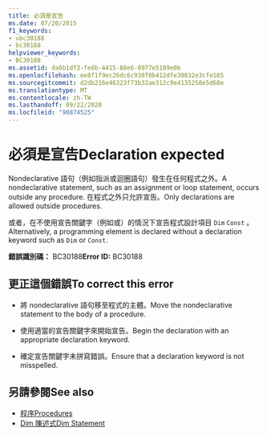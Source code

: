 ```yaml
---
title: 必須是宣告
ms.date: 07/20/2015
f1_keywords:
- vbc30188
- bc30188
helpviewer_keywords:
- BC30188
ms.assetid: da6b1df3-fe6b-4415-88e6-0977e5189e0b
ms.openlocfilehash: ee8f1f9ec26dc6c938f0b412dfe30832e3cfe165
ms.sourcegitcommit: d2db216e46323f73b32ae312c9e4135258e5d68e
ms.translationtype: MT
ms.contentlocale: zh-TW
ms.lasthandoff: 09/22/2020
ms.locfileid: "90874525"
---
```

# <a name="declaration-expected"></a><span data-ttu-id="c8007-102">必須是宣告</span><span class="sxs-lookup"><span data-stu-id="c8007-102">Declaration expected</span></span>

<span data-ttu-id="c8007-103">Nondeclarative 語句（例如指派或迴圈語句）發生在任何程式之外。</span><span class="sxs-lookup"><span data-stu-id="c8007-103">A nondeclarative statement, such as an assignment or loop statement, occurs outside any procedure.</span></span> <span data-ttu-id="c8007-104">在程式之外只允許宣告。</span><span class="sxs-lookup"><span data-stu-id="c8007-104">Only declarations are allowed outside procedures.</span></span>  
  
 <span data-ttu-id="c8007-105">或者，在不使用宣告關鍵字（例如或）的情況下宣告程式設計項目 `Dim` `Const` 。</span><span class="sxs-lookup"><span data-stu-id="c8007-105">Alternatively, a programming element is declared without a declaration keyword such as `Dim` or `Const`.</span></span>  
  
 <span data-ttu-id="c8007-106">**錯誤識別碼：** BC30188</span><span class="sxs-lookup"><span data-stu-id="c8007-106">**Error ID:** BC30188</span></span>  
  
## <a name="to-correct-this-error"></a><span data-ttu-id="c8007-107">更正這個錯誤</span><span class="sxs-lookup"><span data-stu-id="c8007-107">To correct this error</span></span>  
  
- <span data-ttu-id="c8007-108">將 nondeclarative 語句移至程式的主體。</span><span class="sxs-lookup"><span data-stu-id="c8007-108">Move the nondeclarative statement to the body of a procedure.</span></span>  
  
- <span data-ttu-id="c8007-109">使用適當的宣告關鍵字來開始宣告。</span><span class="sxs-lookup"><span data-stu-id="c8007-109">Begin the declaration with an appropriate declaration keyword.</span></span>  
  
- <span data-ttu-id="c8007-110">確定宣告關鍵字未拼寫錯誤。</span><span class="sxs-lookup"><span data-stu-id="c8007-110">Ensure that a declaration keyword is not misspelled.</span></span>  
  
## <a name="see-also"></a><span data-ttu-id="c8007-111">另請參閱</span><span class="sxs-lookup"><span data-stu-id="c8007-111">See also</span></span>

- [<span data-ttu-id="c8007-112">程序</span><span class="sxs-lookup"><span data-stu-id="c8007-112">Procedures</span></span>](../../programming-guide/language-features/procedures/index.md)
- [<span data-ttu-id="c8007-113">Dim 陳述式</span><span class="sxs-lookup"><span data-stu-id="c8007-113">Dim Statement</span></span>](../statements/dim-statement.md)
